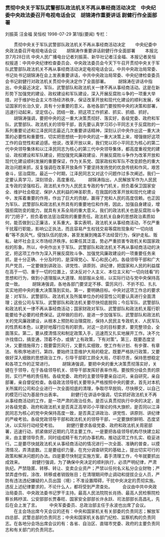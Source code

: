 ### 贯彻中央关于军队武警部队政法机关不再从事经商活动决定　中央纪委中央政法委召开电视电话会议　胡锦涛作重要讲话  尉健行作全面部署
刘振英  汪金福  吴恒权
1998-07-29
第1版(要闻)
专栏：

　　贯彻中央关于军队武警部队政法机关不再从事经商活动决定
　　中央纪委中央政法委召开电视电话会议
　　胡锦涛作重要讲话尉健行作全面部署
　　本报北京7月28日讯  中央人民广播电台记者刘振英、新华社记者汪金福、本报记者吴恒权报道：中共中央纪律检查委员会、中央政法委员会今天下午召开贯彻中央关于军队武警部队政法机关不再从事经商活动决定电视电话会议。中共中央政治局常委、书记处书记胡锦涛在会上发表重要讲话，中共中央政治局常委、中央纪律检查委员会书记尉健行对政法机关贯彻中央决定作了全面部署。
　　胡锦涛在讲话中指出，中央最近决定，军队、武警部队和政法机关一律不再从事经商活动。这是在新形势下加强党的建设、政权建设和军队建设，深入开展反腐败斗争的一项重大举措，对于维护社会主义市场经济秩序，保证改革开放和现代化建设的顺利发展，保证国家的长治久安，具有十分重要的意义。各地各部门要按照中央的决策和部署，迅速行动起来，坚定信心，团结一致，把这项工作抓紧、抓实、抓细、抓好。
　　胡锦涛强调，要把中央的这一重大决策贯彻好、落实好，各级党委、政府和军队、武警部队、政法机关的领导干部，首先要认真学习邓小平同志关于反腐败的一系列重要论述和江泽民同志最近几次重要讲话精神，深刻认识中央作出这一重大决策的必要性和重要性，切实把思想统一到中央的这一重大决策上来，增强做好这项工作的自觉性和紧迫感。他说，改革开放以来，我们党以邓小平同志为核心的第二代中央领导集体和以江泽民同志为核心的第三代中央领导集体，都高度重视党的建设、政权建设和军队建设，把加强党风廉政建设、开展反腐败斗争作为改革开放和现代化建设顺利发展的重要保证，作为关系党、国家政权和军队不改变颜色的重大政治问题来抓，反复强调在改革开放条件下要坚持发扬党的优良传统和作风，艰苦奋斗，惩治腐败。最近一个时期，江泽民同志又对这个问题作过多次阐述。我们一定要认真学习，深刻领会，高度重视。
　　胡锦涛指出，人民解放军作为人民民主专政的坚强柱石，政法机关作为人民民主专政的专门机关，担负着保卫国家安全、维护社会稳定、保护人民利益的神圣职责，在我国的改革开放和现代化建设中，发挥着重要的作用，作出了巨大的贡献，赢得了党和人民的高度信赖。也正因为军队、武警部队和政法机关所具有的重要地位和作用，因此，加强自身建设，增强拒腐防变的能力，就具有关系全局的重大意义。我们的政法机关也是反腐败斗争的“刀把子”，担负着依法惩治腐败的重要责任。政法机关自身的思想政治素质如何，能否做到公正廉洁，关系重大。事实表明，政法机关从事经商活动，不仅严重干扰履行职能，影响公正执法，而且容易产生权钱交易等腐败现象和“一切向钱看”等不良风气，侵蚀队伍的肌体，甚至发展到掩盖不法经营行为，保护走私、贩私，破坏社会主义市场经济秩序。如果任其泛滥，势必严重损害专政机关和国家政权的形象。所以，中央作出关于军队、武警部队和政法机关不再从事经商活动的决定，把这项工作作为深入开展反腐败斗争、加强党风廉政建设的一项重要任务来抓，是十分正确、十分及时的，是深得党心、军心和民心的。各级领导干部和广大共产党员，一定要做到讲政治、讲党性、讲原则、讲纪律，把国家和人民的利益摆在高于一切、重于一切的位置上，坚决反对个人主义、本位主义和“一切向钱看”的思想和行为，做到小道理服从大道理、局部服从全局，以实际行动与党中央保持高度一致。
　　胡锦涛强调，各地各部门要坚定不移、雷厉风行、不折不扣、扎扎实实地把中央的重大决策落到实处。第一，要明确目标。中央对这项工作总的要求是：对军队、武警部队、政法机关及所属单位办的经营性公司要认真进行全面清理；这些公司与军队、武警部队和政法机关要尽快彻底脱钩；今后军队、武警部队和政法机关一律不再从事经商活动；国家财政对军队、武警部队和政法机关履行职能要给予必要的经费保证。这样做的目的，是进一步加强军队、武警部队和政法机关的党风廉政建设，从根本上预防和治理腐败，保持人民民主专政机关、人民军队的性质和本色，以更好地履行应有的职责。对这一总的目标要求，要完整领会，全面落实。第二，要从摸清情况和制定政策入手，迅速而又扎实地展开工作。决不允许找借口，搞变通，顶着不办，或搞“上有政策，下有对策”。第三，既要态度坚决，又要措施得力；既要雷厉风行，又要扎实细致，使工作有计划、有步骤、有章法、有秩序地进行。第四，要始终注意维护大局的稳定。既要严格执行政策，又要做好深入细致的思想政治工作，引导干部职工顾全大局，尽职尽责，保持思想稳定和各项工作的正常进行。
　　胡锦涛强调，要把中央的重大决策贯彻落实好，关键在于领导，在于各级领导机关、领导干部发挥好表率作用。要按照分级负责的原则，实行严格的责任制。各级党委、政府的主要领导要亲自过问，亲自研究，亲自部署，亲自督促检查。各级政法领导机关要带头严格按照中央的要求，首先对本机关所属的公司和企业进行一次全面彻底的清理，争取尽早脱钩，尽快移交，以自己的模范行动为基层作出表率。
　　尉健行在讲话中强调，切实抓好政法机关不再从事经商活动的工作，是一项严肃的政治任务。是否认真贯彻执行中央的决定，是对各级党委、政府和政法机关是否真正高举邓小平理论的伟大旗帜，是否同以江泽民同志为核心的党中央保持高度一致，是否真正讲政治、讲党性、讲原则、讲纪律的严峻考验。各级党政领导干部和政法机关的领导干部，一定要旗帜鲜明、态度坚决，以实际行动经受考验。
　　尉健行要求各级党委、政府和政法机关周密部署，迅速行动，抓紧做好近期的几项主要工作。一是要把各级领导机构尽快建立起来，由主要领导负责，同时组成精干有力的办事机构，推动这项工作扎实、稳妥进行。二是要尽快就政法机关从事经商活动的情况进行一次全面、准确的普查，以摸清情况，弄清底数。三是要组织力量，在充分调查研究的基础上，提出切实可行的政策和解决问题的办法。四是要尽快制定实施方案，着手清理工作，今年就要抓出成效来。
　　尉健行强调，为了确保中央决定的顺利执行，必须严明纪律，严肃执纪。严禁隐匿、转移、转让、变卖企业资产；严禁以任何名义私分企业财物；严禁弄虚作假，涂改、转移或者销毁账目；在清理期间停止调动和提拔企业人员，严防有违法违纪嫌疑的人员出国（境）；不准设置障碍，干扰中央决定的贯彻实施。违反上述纪律要求的，不论什么人，都将受到严肃查处。
　　会议由中共中央政治局委员、中央政法委书记罗干主持。最高人民法院院长肖扬、最高人民检察院检察长韩杼滨、公安部部长贾春旺、国家安全部部长许永跃、司法部部长高昌礼，先后在会上发了言。
　　中央军委委员、总政治部主任于永波也出席了会议。
　　在主会场出席今天会议的还有：中央和国家机关有关部委的负责同志；解放军四总部、武警总部的负责同志；中央和国家机关各部门纪检、监察机构的负责同志。在各地分会场出席会议的有：各省、自治区、直辖市党委、政府的主要负责同志和有关部门的负责同志。
